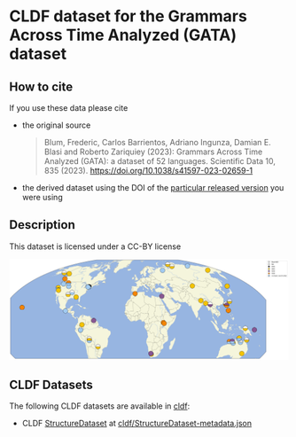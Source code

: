 # CLDF dataset for the Grammars Across Time Analyzed (GATA) dataset

## How to cite

If you use these data please cite

- the original source
  > Blum, Frederic, Carlos Barrientos, Adriano Ingunza, Damian E. Blasi and Roberto Zariquiey (2023): Grammars Across Time Analyzed (GATA): a dataset of 52 languages. Scientific Data 10, 835 (2023). <https://doi.org/10.1038/s41597-023-02659-1>
- the derived dataset using the DOI of the [particular released version](../../releases/) you were using

## Description

This dataset is licensed under a CC-BY license

![Language sample of GATA](map.png)

## CLDF Datasets

The following CLDF datasets are available in [cldf](cldf):

- CLDF [StructureDataset](https://github.com/cldf/cldf/tree/master/modules/StructureDataset) at [cldf/StructureDataset-metadata.json](cldf/StructureDataset-metadata.json)

